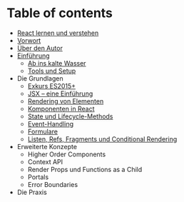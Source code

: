 # Table of contents

* [React lernen und verstehen](README.md)
* [Vorwort](vorwort.md)
* [Über den Autor](ueber-den-autor.md)
* [Einführung](einfuehrung/README.md)
  * [Ab ins kalte Wasser](einfuehrung/ab-ins-kalte-wasser.md)
  * [Tools und Setup](einfuehrung/tools-und-setup.md)
* Die Grundlagen
  * [Exkurs ES2015+](die-grundlagen/exkurs-es2015+.md)
  * [JSX – eine Einführung](die-grundlagen/jsx-eine-einfuehrung.md)
  * [Rendering von Elementen](die-grundlagen/rendering-von-elementen.md)
  * [Komponenten in React](die-grundlagen/komponenten-in-react.md)
  * [State und Lifecycle-Methods](die-grundlagen/state-und-lifecycle-methods.md)
  * [Event-Handling](die-grundlagen/event-handling.md)
  * [Formulare](die-grundlagen/formulare.md)
  * [Listen, Refs, Fragments und Conditional Rendering](die-grundlagen/listen-refs-fragments-und-conditional-rendering.md)
* Erweiterte Konzepte
  * Higher Order Components
  * Context API
  * Render Props und Functions as a Child
  * Portals
  * Error Boundaries
* Die Praxis


